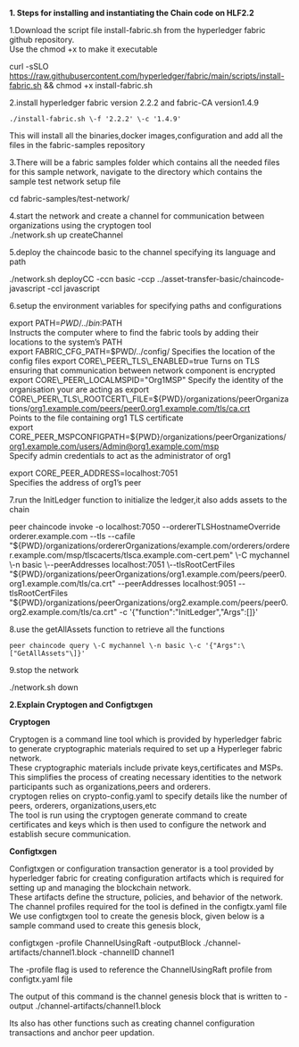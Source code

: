 **1\. Steps for installing and instantiating the Chain code on HLF2.2**

1.Download the script file install-fabric.sh from the hyperledger fabric github repository.  
Use the chmod \+x to make it executable

curl \-sSLO https://raw.githubusercontent.com/hyperledger/fabric/main/scripts/install-fabric.sh && chmod \+x install-fabric.sh

2.install hyperledger fabric version 2.2.2 and fabric-CA version1.4.9

	./install-fabric.sh \-f '2.2.2' \-c '1.4.9'  
This will install all the binaries,docker images,configuration and add all the files in the fabric-samples repository

3.There will be a fabric samples folder which contains all the needed files for this sample network, navigate to the directory which contains the sample test network setup file

cd fabric-samples/test-network/

4.start the network and create a channel for communication between organizations using the cryptogen tool  
	./network.sh up createChannel

5.deploy the chaincode basic to the channel specifying its language and path

./network.sh deployCC \-ccn basic \-ccp ../asset-transfer-basic/chaincode-javascript \-ccl javascript

6.setup the environment variables for specifying paths and configurations

export PATH=${PWD}/../bin:$PATH  
Instructs the computer where to find the fabric tools by adding their locations to the system’s PATH  
export FABRIC\_CFG\_PATH=$PWD/../config/  
Specifies the location of the config files  
export CORE\_PEER\_TLS\_ENABLED=true  
Turns on TLS ensuring that communication between network component is encrypted  
export CORE\_PEER\_LOCALMSPID="Org1MSP"  
Specify the identity of the organisation your are acting as  
export CORE\_PEER\_TLS\_ROOTCERT\_FILE=${PWD}/organizations/peerOrganizations/[org1.example.com/peers/peer0.org1.example.com/tls/ca.crt](http://org1.example.com/peers/peer0.org1.example.com/tls/ca.crt)  
Points to the file containing org1 TLS certificate  
export CORE\_PEER\_MSPCONFIGPATH=${PWD}/organizations/peerOrganizations/[org1.example.com/users/Admin@org1.example.com/msp](http://org1.example.com/users/Admin@org1.example.com/msp)  
Specify admin credentials to act as the administrator of org1

export CORE\_PEER\_ADDRESS=localhost:7051  
Specifies the address of org1’s peer

7.run the InitLedger function to initialize the ledger,it also adds assets to the chain 

peer chaincode invoke \-o localhost:7050 \--ordererTLSHostnameOverride orderer.example.com \--tls \--cafile "${PWD}/organizations/ordererOrganizations/example.com/orderers/orderer.example.com/msp/tlscacerts/tlsca.example.com-cert.pem" \-C mychannel \-n basic \--peerAddresses localhost:7051 \--tlsRootCertFiles "${PWD}/organizations/peerOrganizations/org1.example.com/peers/peer0.org1.example.com/tls/ca.crt" \--peerAddresses localhost:9051 \--tlsRootCertFiles "${PWD}/organizations/peerOrganizations/org2.example.com/peers/peer0.org2.example.com/tls/ca.crt" \-c '{"function":"InitLedger","Args":\[\]}'

8.use the getAllAssets function to retrieve all the functions

	peer chaincode query \-C mychannel \-n basic \-c '{"Args":\["GetAllAssets"\]}'

9.stop the network

./network.sh down

**2.Explain Cryptogen and Configtxgen**

**Cryptogen**

Cryptogen is a command line tool which is provided by  hyperledger fabric to generate cryptographic materials required to set up a Hyperleger fabric network.   
These cryptographic materials include private keys,certificates and MSPs. This simplifies the process of creating necessary identities to the network participants such as organizations,peers and orderers.  
cryptogen relies on crypto-config.yaml to specify details like the number of peers, orderers, organizations,users,etc  
The tool is run using the cryptogen generate command to create certificates and keys which is then used to configure the network and establish secure communication.

**Configtxgen**

Configtxgen or configuration transaction generator is a tool provided by hyperledger fabric for creating configuration artifacts which is required for setting up and managing the blockchain network.  
These artifacts define the structure, policies, and behavior of the network.  
The channel profiles required for the tool is defined in the configtx.yaml file  
We use configtxgen tool to create the genesis block, given below is a sample command used to create this genesis block,

configtxgen \-profile ChannelUsingRaft \-outputBlock ./channel\-artifacts/channel1.block \-channelID channel1

The \-profile flag is used to reference the ChannelUsingRaft profile from configtx.yaml file

The output of this command is the channel genesis block that is written to \-output ./channel-artifacts/channel1.block

Its also has other functions such as creating channel configuration transactions and anchor peer updation.

 

